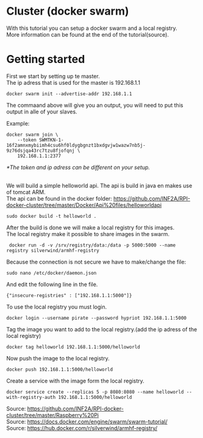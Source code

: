 # Cluster (docker swarm)
With this tutorial you can setup a docker swarm and a local registry.<br/>
More information can be found at the end of the tutorial(source).

<h1> Getting started</h1>
First we start by setting up te master.<br />
The ip adress that is used for the master is 192.168.1.1<br/>
    
    docker swarm init --advertise-addr 192.168.1.1

The commaand above will give you an output, you will need to put this output in alle of your slaves.

Example:

    docker swarm join \
        --token SWMTKN-1-16f2amnxmybiimh4csu6hf0ldygbgnzt1bxdgvjw1wazw7nb5j-9z76dsjqa43rc7tzu8fjofqnj \
        192.168.1.1:2377
<i>*The token and ip adress can be different on your setup.</i><br/><br/>


We will build a simple helloworld api. The api is build in java en makes use of tomcat ARM. <br />
The api can be found in the docker folder: https://github.com/INF2A/RPI-docker-cluster/tree/master/Docker/Api%20files/helloworldapi
    
    sudo docker build -t helloworld .
    
 After the build is done we will make a local registry for this images.<br/>
 The local registry make it possible to share images in the swarm.<br/>
 
     docker run -d -v /srv/registry/data:/data -p 5000:5000 --name registry silverwind/armhf-registry
    
Because the connection is not secure we have to make/change the file: 
    
    sudo nano /etc/docker/daemon.json
    
And edit the following line in the file.

    {"insecure-registries" : ["192.168.1.1:5000"]}
    
To use the local registry you must login.

    docker login --username pirate --password hypriot 192.168.1.1:5000
    
Tag the image you want to add to the local registry.(add the ip adress of the local registry)

    docker tag helloworld 192.168.1.1:5000/helloworld

Now push the image to the local registry.

    docker push 192.168.1.1:5000/helloworld

Create a service with the image form the local registry.

    docker service create --replicas 5 -p 8080:8080 --name helloworld --with-registry-auth 192.168.1.1:5000/helloworld

Source: https://github.com/INF2A/RPI-docker-cluster/tree/master/Raspberry%20Pi <br/>
Source: https://docs.docker.com/engine/swarm/swarm-tutorial/ <br />
Source: https://hub.docker.com/r/silverwind/armhf-registry/
